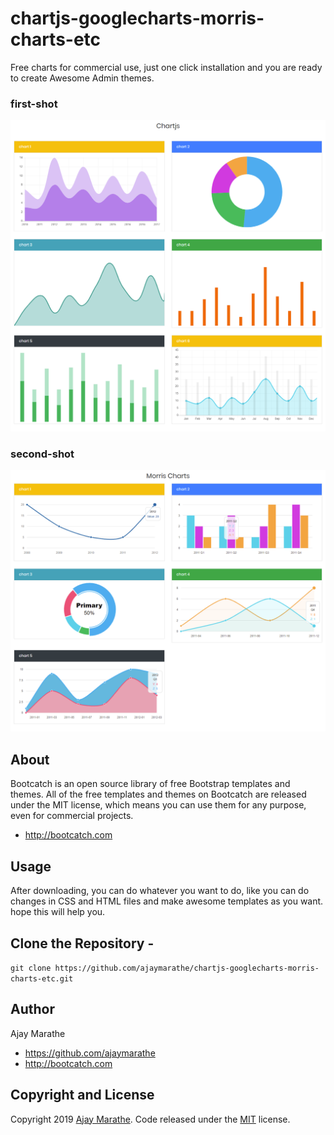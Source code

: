 # chartjs-googlecharts-morris-charts-etc
Free charts for commercial use, just one click installation and you are ready to create Awesome Admin themes.

### first-shot
[![free bootcatch charts](https://github.com/ajaymarathe/chartjs-googlecharts-morris-charts-etc/blob/master/img/shot-1.png)](http://preview.bootcatch.com/bling-admin-theme/)

### second-shot
[![free bootcatch charts](https://github.com/ajaymarathe/chartjs-googlecharts-morris-charts-etc/blob/master/img/shot-2.png)](http://preview.bootcatch.com/bling-admin-theme/)

## About

Bootcatch is an open source library of free Bootstrap templates and themes. All of the free templates and themes on Bootcatch are released under the MIT license, which means you can use them for any purpose, even for commercial projects.

* http://bootcatch.com

## Usage

After downloading, you can do whatever you want to do, like you can do changes in CSS and HTML files and make awesome templates as you want.
hope this will help you.

## Clone the Repository -

`git clone https://github.com/ajaymarathe/chartjs-googlecharts-morris-charts-etc.git  `

## Author

Ajay Marathe

+ https://github.com/ajaymarathe
+ http://bootcatch.com

## Copyright and License

Copyright 2019 [Ajay Marathe](https://github.com/ajaymarathe). Code released under the [MIT](https://github.com/ajaymarathe/bootstrap-simple-blog/blob/master/LICENSE) license.
